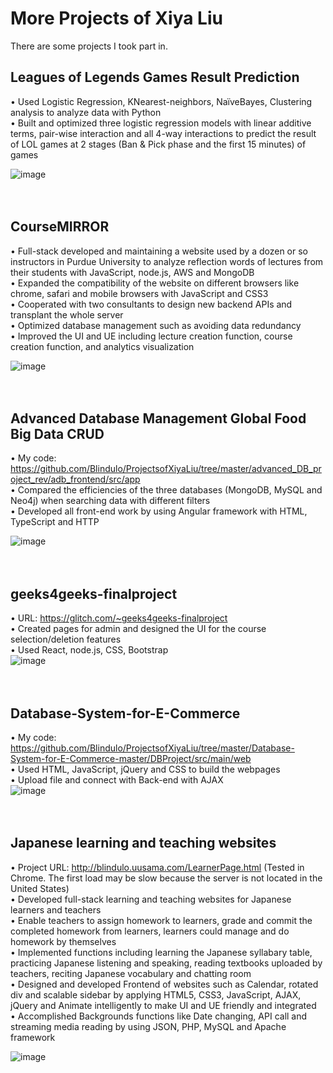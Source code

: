 # More Projects of Xiya Liu
There are some projects I took part in.
<br/>
## Leagues of Legends Games Result Prediction
•	Used Logistic Regression, KNearest-neighbors, NaïveBayes, Clustering analysis to analyze data with Python<br/>
•	Built and optimized three logistic regression models with linear additive terms, pair-wise interaction and all 4-way interactions to predict the result of LOL games at 2 stages (Ban & Pick phase and the first 15 minutes) of games<br/>



![image](https://github.com/Blindulo/ProjectsofXiyaLiu/blob/master/images/Screen%20Shot%202020-10-10%20at%2010.46.01%20PM.png)
<br/><br/><br/>

## CourseMIRROR
•	Full-stack developed and maintaining a website used by a dozen or so instructors in Purdue University to analyze reflection words of lectures from their students with JavaScript, node.js, AWS and MongoDB <br/>
•	Expanded the compatibility of the website on different browsers like chrome, safari and mobile browsers with JavaScript and CSS3<br/>
•	Cooperated with two consultants to design new backend APIs and transplant the whole server<br/>
•	Optimized database management such as avoiding data redundancy <br/>
•	Improved the UI and UE including lecture creation function, course creation function, and analytics visualization<br/>


![image](https://github.com/Blindulo/ProjectsofXiyaLiu/blob/master/images/Screen%20Shot%202020-10-10%20at%2010.46.01%20PM.png)
<br/><br/><br/>
## Advanced Database Management Global Food Big Data CRUD
•	My code: https://github.com/Blindulo/ProjectsofXiyaLiu/tree/master/advanced_DB_project_rev/adb_frontend/src/app <br/>
•	Compared the efficiencies of the three databases (MongoDB, MySQL and Neo4j) when searching data with different filters <br/>
•	Developed all front-end work by using Angular framework with HTML, TypeScript and HTTP<br/>

![image](https://github.com/Blindulo/ProjectsofXiyaLiu/blob/master/images/Screen%20Shot%202020-09-10%20at%2012.19.05%20PM.png)
<br/><br/><br/>
## geeks4geeks-finalproject
•	URL: https://glitch.com/~geeks4geeks-finalproject<br/>
•	Created pages for admin and designed the UI for the course selection/deletion features<br/>
•	Used React, node.js, CSS, Bootstrap<br/>
![image](https://github.com/Blindulo/ProjectsofXiyaLiu/blob/master/images/Screen%20Shot%202020-09-10%20at%2012.07.39%20PM.png)
<br/><br/><br/>
## Database-System-for-E-Commerce
•	My code: https://github.com/Blindulo/ProjectsofXiyaLiu/tree/master/Database-System-for-E-Commerce-master/DBProject/src/main/web <br/>
•	Used HTML, JavaScript, jQuery and CSS to build the webpages<br/>
•	Upload file and connect with Back-end with AJAX<br/>
![image](https://github.com/Blindulo/ProjectsofXiyaLiu/blob/master/Database-System-for-E-Commerce-master/DBProject/Screenshots/Sort_BY.png)
<br/><br/><br/>
## Japanese learning and teaching websites
•	Project URL: http://blindulo.uusama.com/LearnerPage.html (Tested in Chrome. The first load may be slow because the server is not located in the United States)<br/>
•	Developed full-stack learning and teaching websites for Japanese learners and teachers<br/>
•	Enable teachers to assign homework to learners, grade and commit the completed homework from learners, learners could manage and do homework by themselves<br/>
•	Implemented functions including learning the Japanese syllabary table, practicing Japanese listening and speaking, reading textbooks uploaded by teachers, reciting Japanese vocabulary and chatting room<br/>
•	Designed and developed Frontend of websites such as Calendar, rotated div and scalable sidebar by applying HTML5, CSS3, JavaScript, AJAX, jQuery and Animate intelligently to make UI and UE friendly and integrated<br/>
•	Accomplished Backgrounds functions like Date changing, API call and streaming media reading by using JSON, PHP, MySQL and Apache framework<br/>

![image](https://github.com/Blindulo/ProjectsofXiyaLiu/blob/master/images/Screen%20Shot%202020-09-10%20at%2012.15.38%20PM.png)
